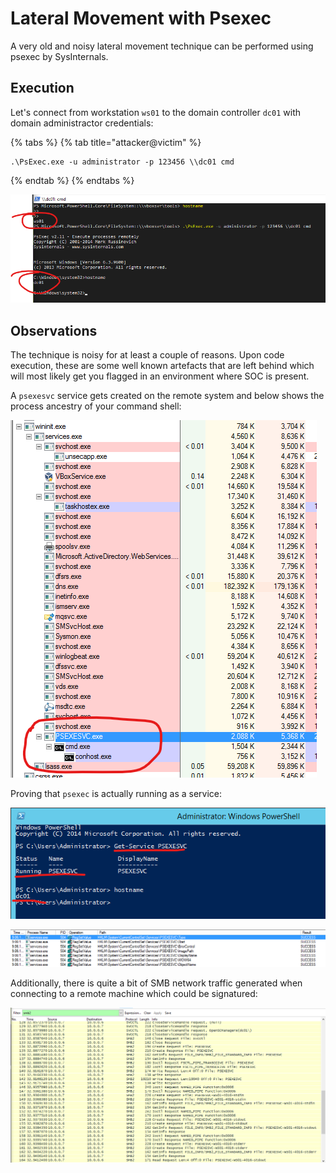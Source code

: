 # Lateral Movement with Psexec

A very old and noisy lateral movement technique can be performed using psexec by SysInternals.

## Execution

Let's connect from workstation `ws01` to the domain controller `dc01` with domain administractor credentials:

{% tabs %}
{% tab title="attacker@victim" %}
```text
.\PsExec.exe -u administrator -p 123456 \\dc01 cmd
```
{% endtab %}
{% endtabs %}

![](../../.gitbook/assets/annotation-2019-05-20-210729.png)

## Observations

The technique is noisy for at least a couple of reasons. Upon code execution, these are some well known artefacts that are left behind which will most likely get you flagged in an environment where SOC is present.

A `psexesvc` service gets created on the remote system and below shows the process ancestry of your command shell:

![](../../.gitbook/assets/annotation-2019-05-20-211216.png)

Proving that `psexec` is actually running as a service:

![](../../.gitbook/assets/annotation-2019-05-20-211401.png)

![](../../.gitbook/assets/annotation-2019-05-20-211654.png)

Additionally, there is quite a bit of SMB network traffic generated when connecting to a remote machine which could be signatured:

![](../../.gitbook/assets/annotation-2019-05-20-212123.png)

